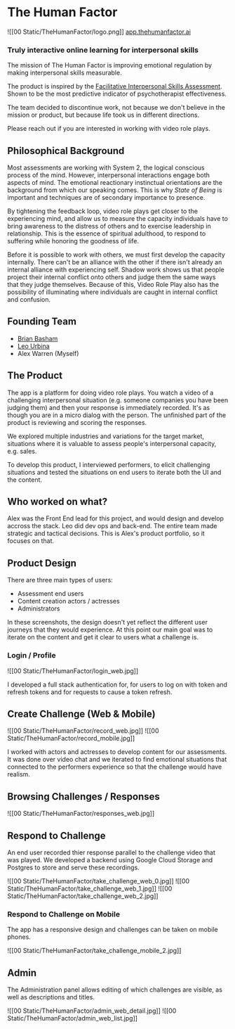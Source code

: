 # The Human Factor

![[00 Static/TheHumanFactor/logo.png]]
[app.thehumanfactor.ai](https://app.TheHumanFactor.ai)

### Truly interactive online learning for interpersonal skills

The mission of The Human Factor is improving emotional regulation by making interpersonal skills measurable.

The product is inspired by the [Facilitative Interpersonal Skills Assessment](http://clinica.ispa.pt/ficheiros/areas_utilizador/user11/facilitative_interpersonal_skill_manual_and_rating_scale.pdf). Shown to be the most predictive indicator of psychotherapist effectiveness.

The team decided to discontinue work, not because we don't believe in the mission or product, but because life took us in different directions.

Please reach out if you are interested in working with video role plays.

## Philosophical Background

Most assessments are working with System 2, the logical conscious process of
the mind. However, interpersonal interactions engage both aspects of mind.
The emotional reactionary instinctual orientations are the background
from which our speaking comes. This is why _State of Being_ is important and
techniques are of secondary importance to presence.

By tightening the feedback loop, video role plays get closer to
the experiencing mind, and allow us to measure the capacity individuals have to
bring awareness to the distress of others and to exercise leadership in
relationship. This is the essence of spiritual adulthood, to respond to suffering while honoring the goodness of life.

Before it is possible to work with others, we must first develop the capacity
internally. There can't be an alliance with the other if there isn't already
an internal alliance with experiencing self. Shadow work shows us that people
project their internal conflict onto others and judge them the same ways that
they judge themselves. Because of this, Video Role Play also has the possibility of illuminating where individuals are caught in internal conflict and confusion.


## Founding Team

- [Brian Basham](https://www.coachbasham.com)
- [Leo Urbina](https://leourbina.com)
- Alex Warren (Myself)

## The Product

The app is a platform for doing video role plays. You watch a video of a challenging interpersonal situation (e.g. someone companies you have been judging them) and then your response is immediately recorded. It's as though you are in a micro dialog with the person. The unfinished part of the product is reviewing and scoring the responses.

We explored multiple industries and variations for the target market, situations where it is valuable to assess people's interpersonal capacity, e.g. sales.

To develop this product, I interviewed performers, to elicit challenging situations and tested the situations on end users to iterate both the UI and the content.


## Who worked on what?

Alex was the Front End lead for this project, and would design and develop accross the stack. Leo did dev ops and back-end. The entire team made strategic and tactical decisions. This is Alex's product portfolio, so it focuses on that.


## Product Design

There are three main types of users:

 - Assessment end users
 - Content creation actors / actresses
 - Administrators

In these screenshots, the design doesn't yet reflect the different user journeys that they would experience. At this point our main goal was to iterate on the content and get it clear to users what a challenge is.

### Login / Profile

 ![[00 Static/TheHumanFactor/login_web.jpg]]

I developed a full stack authentication for, for users to log on with token and refresh tokens and for requests to cause a token refresh.

## Create Challenge (Web & Mobile)

![[00 Static/TheHumanFactor/record_web.jpg]]
![[00 Static/TheHumanFactor/record_mobile.jpg]]


I worked with actors and actresses to develop content for our assessments. It was done over video chat and we iterated to find emotional situations that connected to the performers experience so that the challenge would have realism.


## Browsing Challenges / Responses

![[00 Static/TheHumanFactor/responses_web.jpg]]

## Respond to Challenge

An end user recorded thier response parallel to the challenge video that was played. We developed a backend using Google Cloud Storage and Postgres to store and serve these recordings.

![[00 Static/TheHumanFactor/take_challenge_web_0.jpg]]
![[00 Static/TheHumanFactor/take_challenge_web_1.jpg]]
![[00 Static/TheHumanFactor/take_challenge_web_2.jpg]]

### Respond to Challenge on Mobile

The app has a responsive design and challenges can be taken on mobile phones.


![[00 Static/TheHumanFactor/take_challenge_mobile_2.jpg]]


## Admin

The Administration panel allows editing of which challenges are visible, as well as descriptions and titles.

![[00 Static/TheHumanFactor/admin_web_detail.jpg]]
![[00 Static/TheHumanFactor/admin_web_list.jpg]]
